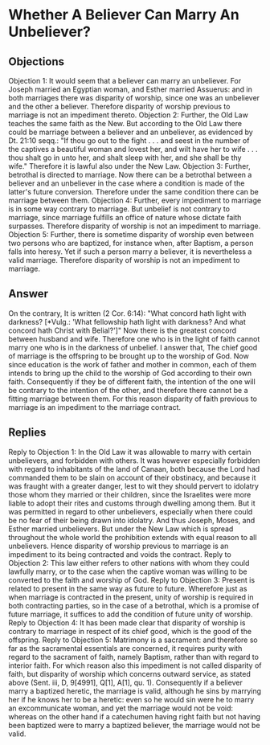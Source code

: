 # Whether A Believer Can Marry An Unbeliever?
## Objections
Objection 1: It would seem that a believer can marry an unbeliever. For Joseph married an Egyptian woman, and Esther married Assuerus: and in both marriages there was disparity of worship, since one was an unbeliever and the other a believer. Therefore disparity of worship previous to marriage is not an impediment thereto.
Objection 2: Further, the Old Law teaches the same faith as the New. But according to the Old Law there could be marriage between a believer and an unbeliever, as evidenced by Dt. 21:10 seqq.: "If thou go out to the fight . . . and seest in the number of the captives a beautiful woman and lovest her, and wilt have her to wife . . . thou shalt go in unto her, and shalt sleep with her, and she shall be thy wife." Therefore it is lawful also under the New Law.
Objection 3: Further, betrothal is directed to marriage. Now there can be a betrothal between a believer and an unbeliever in the case where a condition is made of the latter's future conversion. Therefore under the same condition there can be marriage between them.
Objection 4: Further, every impediment to marriage is in some way contrary to marriage. But unbelief is not contrary to marriage, since marriage fulfills an office of nature whose dictate faith surpasses. Therefore disparity of worship is not an impediment to marriage.
Objection 5: Further, there is sometime disparity of worship even between two persons who are baptized, for instance when, after Baptism, a person falls into heresy. Yet if such a person marry a believer, it is nevertheless a valid marriage. Therefore disparity of worship is not an impediment to marriage.
## Answer
On the contrary, It is written (2 Cor. 6:14): "What concord hath light with darkness? [*Vulg.: 'What fellowship hath light with darkness? And what concord hath Christ with Belial?']" Now there is the greatest concord between husband and wife. Therefore one who is in the light of faith cannot marry one who is in the darkness of unbelief.
I answer that, The chief good of marriage is the offspring to be brought up to the worship of God. Now since education is the work of father and mother in common, each of them intends to bring up the child to the worship of God according to their own faith. Consequently if they be of different faith, the intention of the one will be contrary to the intention of the other, and therefore there cannot be a fitting marriage between them. For this reason disparity of faith previous to marriage is an impediment to the marriage contract.
## Replies
Reply to Objection 1: In the Old Law it was allowable to marry with certain unbelievers, and forbidden with others. It was however especially forbidden with regard to inhabitants of the land of Canaan, both because the Lord had commanded them to be slain on account of their obstinacy, and because it was fraught with a greater danger, lest to wit they should pervert to idolatry those whom they married or their children, since the Israelites were more liable to adopt their rites and customs through dwelling among them. But it was permitted in regard to other unbelievers, especially when there could be no fear of their being drawn into idolatry. And thus Joseph, Moses, and Esther married unbelievers. But under the New Law which is spread throughout the whole world the prohibition extends with equal reason to all unbelievers. Hence disparity of worship previous to marriage is an impediment to its being contracted and voids the contract.
Reply to Objection 2: This law either refers to other nations with whom they could lawfully marry, or to the case when the captive woman was willing to be converted to the faith and worship of God.
Reply to Objection 3: Present is related to present in the same way as future to future. Wherefore just as when marriage is contracted in the present, unity of worship is required in both contracting parties, so in the case of a betrothal, which is a promise of future marriage, it suffices to add the condition of future unity of worship.
Reply to Objection 4: It has been made clear that disparity of worship is contrary to marriage in respect of its chief good, which is the good of the offspring.
Reply to Objection 5: Matrimony is a sacrament: and therefore so far as the sacramental essentials are concerned, it requires purity with regard to the sacrament of faith, namely Baptism, rather than with regard to interior faith. For which reason also this impediment is not called disparity of faith, but disparity of worship which concerns outward service, as stated above (Sent. iii, D, 9[4991], Q[1], A[1], qu. 1). Consequently if a believer marry a baptized heretic, the marriage is valid, although he sins by marrying her if he knows her to be a heretic: even so he would sin were he to marry an excommunicate woman, and yet the marriage would not be void: whereas on the other hand if a catechumen having right faith but not having been baptized were to marry a baptized believer, the marriage would not be valid.